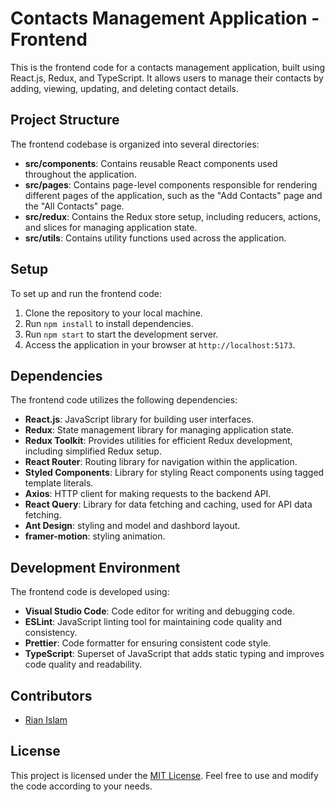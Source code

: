 # Contacts Management Application - Frontend

This is the frontend code for a contacts management application, built using React.js, Redux, and TypeScript. It allows users to manage their contacts by adding, viewing, updating, and deleting contact details.

## Project Structure

The frontend codebase is organized into several directories:

- **src/components**: Contains reusable React components used throughout the application.
- **src/pages**: Contains page-level components responsible for rendering different pages of the application, such as the "Add Contacts" page and the "All Contacts" page.
- **src/redux**: Contains the Redux store setup, including reducers, actions, and slices for managing application state.
- **src/utils**: Contains utility functions used across the application.

## Setup

To set up and run the frontend code:

1. Clone the repository to your local machine.
2. Run `npm install` to install dependencies.
3. Run `npm start` to start the development server.
4. Access the application in your browser at `http://localhost:5173`.

## Dependencies

The frontend code utilizes the following dependencies:

- **React.js**: JavaScript library for building user interfaces.
- **Redux**: State management library for managing application state.
- **Redux Toolkit**: Provides utilities for efficient Redux development, including simplified Redux setup.
- **React Router**: Routing library for navigation within the application.
- **Styled Components**: Library for styling React components using tagged template literals.
- **Axios**: HTTP client for making requests to the backend API.
- **React Query**: Library for data fetching and caching, used for API data fetching.
- **Ant Design**: styling and model and dashbord layout.
- **framer-motion**: styling animation.

## Development Environment

The frontend code is developed using:

- **Visual Studio Code**: Code editor for writing and debugging code.
- **ESLint**: JavaScript linting tool for maintaining code quality and consistency.
- **Prettier**: Code formatter for ensuring consistent code style.
- **TypeScript**: Superset of JavaScript that adds static typing and improves code quality and readability.

## Contributors

- [Rian Islam](https://github.com/mdrianislam0or1)

## License

This project is licensed under the [MIT License](LICENSE). Feel free to use and modify the code according to your needs.
